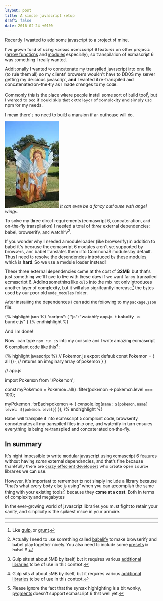 ```yaml
---
layout: post
title: A simple javascript setup
draft: false
date: 2016-02-24 +0100
---
```


Recently I wanted to add some javascript to a project of mine. 

I've grown fond of using various ecmascript 6 features on other
projects ([arrow functions](https://strongloop.com/strongblog/an-introduction-to-javascript-es6-arrow-functions/) and [modules](https://eviltrout.com/2014/05/03/getting-started-with-es6.html) especially), so transpilation
of ecmascript 6 was something I really wanted.

Additionally I wanted to concatenate my transpiled javascript into one file 
(to rule them all) so my clients' browsers wouldn't have to 
DDOS my server getting my delicious javascript, **and** I wanted it
re-transpiled and concatenated on-the-fly as I made changes to my code.

Commonly this is the place where people install some sort of build tool[^1],
but I wanted to see if could skip that extra layer of complexity and simply
use npm for my needs.

I mean there's no need to build a mansion if an outhouse will do.

![outhouse](/public/images/posts/outhouse.jpg)
*It can even be a fancy outhouse with angel wings.*

To solve my three direct requirements (ecmascript 6, concatenation, and on-the-fly 
transpilation) I needed a total of *three* external dependencies: [babel](https://babeljs.io),
[browserify](https://browserify.org), and [watchify](https://github.com/substack/watchify)[^2].

If you wonder why I needed a module loader (like browserify) in addition to babel it's because
the ecmascript 6 modules aren't yet supported by browsers, and babel translates them into
CommonJS modules by default. Thus I need to resolve the dependencies introduced by these
modules, which is **hard**. So we use a module loader instead!

These three external dependencies come at the cost of **32MB**, but that's just
something we'll have to live with these days if we want fancy transpiled 
ecmascript 6. Adding something like `gulp` into the mix not only introduces another
layer of complexity, but it will also signifcantly increase[^3] the bytes used by our
poor old `node_modules` folder.

After installing the dependences I can add the following to my `package.json` file:

{% highlight json %}
"scripts": { 
  "js": "watchify app.js -t babelify -o bundle.js"
}
{% endhighlight %}

And I'm done!

Now I can type `npm run js` into my console and I write amazing ecmascript 6 
compliant code like this[^3]:
 
{% highlight javascript %}
// Pokemon.js
export default const Pokemon = {
  all () {
    // returns an imaginary array of pokemon
  }
}

// app.js

import Pokemon from './Pokemon';

const myPokemon = Pokemon
    .all() 
    .filter(pokemon => pokemon.level === 100);

myPokemon
  .forEach(pokemon => {
    console.log(`name: ${pokemon.name} level: ${pokemon.level}`)
  });
{% endhighlight %}

Babel will transpile it into ecmascript 5 compliant code, browserify concatenates all
my transpiled files into one, and watchify in turn ensures everything is being re-transpiled
and concatenated on-the-fly.

## In summary

It's night impossible to write modular javascript using ecmascript 6 
features without having *some* external dependencies, and that's fine
because thankfully there are [crazy effecient developers](https://github.com/substack) who create open source
libraries we can use. 

However, it's important to remember to not simply
include a library because "that's what every body else is using" when 
you can accomplish the same thing with your existing tools[^4], because they **come at a cost**. 
Both in terms of complexity and megabytes.

In the ever-growing world of javascript libraries you must fight
to retain your sanity, and simplicity is the spikiest mace in your armoire.

---

[^1]: Like [gulp](https://gulpjs.com), or [grunt](https://gruntjs.com).
[^2]: Actually I need to use something called [babelify](https://github.com/babel/babelify) to make browserify and babel play together nicely. You also need to include some [presets](https://babeljs.io/docs/plugins/#presets) in babel 6.
[^3]: Gulp sits at about 5MB by itself, but it requires various [additional libraries](https://github.com/gulpjs/gulp/blob/master/docs/recipes/browserify-transforms.md) to be of use in this context.
[^4]: Please ignore the fact that the syntax highlighting is a bit wonky, [pygments](https://pygments.org) doesn't support ecmascript 6 that well yet.
[^5]: A colleague of mine wrote an [interesting blog post](https://open.bekk.no/scaling-frontend-build-steps-by-necessity) about this recently.
